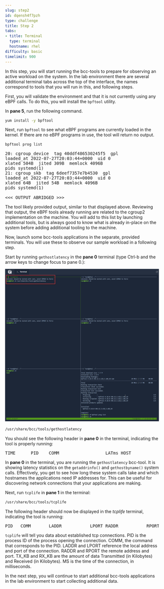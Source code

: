 ```yaml
---
slug: step2
id: dqensh4f7pzh
type: challenge
title: Step 2
tabs:
- title: Terminal
  type: terminal
  hostname: rhel
difficulty: basic
timelimit: 900
---
```

In this step, you will start running the bcc-tools to prepare for observing an active workload on the system.  In the lab environment there are several additional terminal tabs across the top of the interface, the names correspond to tools that you will run in this, and following steps.

First, you will validate the environment and that it is not currently using any eBPF calls.  To do this, you will install the `bpftool` utility.

In __pane 5__, run the following command.

```bash
yum install -y bpftool
```

Next, run `bpftool` to see what eBPF programs are currently loaded in the kernel.  If there are no eBPF programs in use, the tool will return no output.

```bash
bpftool prog list
```

<pre class="file">
20: cgroup_device  tag 40ddf486530245f5  gpl
loaded_at 2022-07-27T20:03:44+0000  uid 0
xlated 504B  jited 309B  memlock 4096B
pids systemd(1)
21: cgroup_skb  tag 6deef7357e7b4530  gpl
loaded_at 2022-07-27T20:03:44+0000  uid 0
xlated 64B  jited 54B  memlock 4096B
pids systemd(1)

<<< OUTPUT ABRIDGED >>>
</pre>

The tool likely provided output, similar to that displayed above. Reviewing that output, the eBPF tools already running are related to the cgroup2 implementation on the machine. You will add to this list by launching additional tools, but is always good to know what is already in-place on the system before adding additional tooling to the machine.

Now, launch some bcc-tools applications in the separate, provided terminals. You will use these to observe our sample workload in a following step.

Start by running `gethostlatency` in the __pane 0__ terminal (type Ctrl-b and the arrow keys to change focus to pane 0.):

![gethostlatency](../assets/gethostlatency.png)

```bash
/usr/share/bcc/tools/gethostlatency
```

You should see the following header in __pane 0__ in the terminal,
indicating the tool is properly running:

<pre class="file">
TIME      PID    COMM                  LATms HOST
</pre>

In __pane 0__ in the terminal, you are running the `gethostlatency` bcc-tool. It is showing latency statistics on the `getaddrinfo()` and `gethostbyname()` system calls. Effectively, you get to see how long these system calls take and which hostnames the applications need IP addresses for. This can be useful for discovering network connections that your applications are making.

Next, run `tcplife` in __pane 1__ in the terminal:

```bash
/usr/share/bcc/tools/tcplife
```

The following header should now be displayed in the *tcplife* terminal, indicating the tool is running:

<pre class="file">
PID   COMM       LADDR           LPORT RADDR           RPORT TX_KB RX_KB MS
</pre>

`tcplife` will tell you data about established tcp connections. PID is the process ID of the process opening the connection.  COMM, the command that corresponds to the PID.  LADDR and LPORT reference the local address and port of the connection. RADDR and RPORT the remote address and port.  TX_KB and RX_KB are the amount of data Transmitted (in Kilobytes) and Received (in Kilobytes).  MS is the time of the connection, in milliseconds.

In the next step, you will continue to start additional bcc-tools applications in the lab environment to start collecting additional data.
